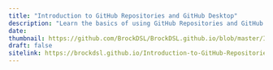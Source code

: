 ```yaml
---
title: "Introduction to GitHub Repositories and GitHub Desktop"
description: "Learn the basics of using GitHub Repositories and GitHub Desktop "
date:
thumbnail: https://github.com/BrockDSL/BrockDSL.github.io/blob/master/Images/Github_Part1.png?raw=true
draft: false
sitelink: https://brockdsl.github.io/Introduction-to-GitHub-Repositories-and-GitHub-Desktop/
---
```

